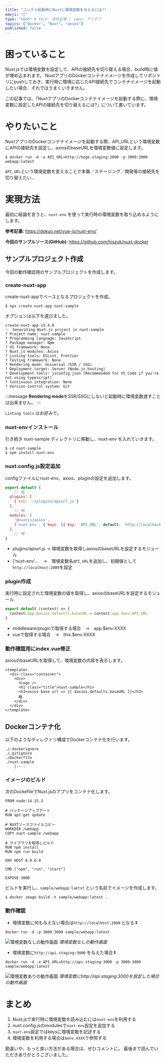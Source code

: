 ```yaml
---
title: "コンテナ起動時にNuxtに環境変数を与えるには?"
emoji: "🚢"
type: "tech" # tech: 技術記事 / idea: アイデア
topics: ["Docker", "Nuxt", "axios"]
published: false
---
```

# 困っていること

Nuxt.jsでは環境変数を設定して、APIの接続先を切り替える場合、build時に値が埋め込まれます。
NuxtアプリのDockerコンテナイメージを作成してリポジトリにpushしておき、実行時に環境に応じたAPI接続先でコンテナイメージを起動したい場合、それではうまくいきません。

この記事では、「NuxtアプリのDockerコンテナイメージを起動する際に、環境変数に設定したAPIの接続先を切り替えるには?」について書いています。

# やりたいこと

NuxtアプリのDockerコンテナイメージを起動する際、API_URLという環境変数にAPIの接続先を設定し、axiosのbaseURLを環境変数値に設定します。

```shell:コマンド実行イメージ
$ docker run -d -e API_URL=http://hoge.staging:2000 -p 3000:3000 webapp:latest
```

`API_URL`という環境変数を変えることで本番／ステージング／開発等の接続先を切り替えたい…


# 実現方法

最初に結論を言うと、`nuxt-env` を使って実行時の環境変数を取り込めるようにします。

**参考記事:**
https://dokuo.net/vue-js/nuxt-env/


**今回のサンプルソース(GitHub):**
https://github.com/hiszuk/nuxt-docker


## サンプルプロジェクト作成
今回の動作確認用のサンプルプロジェクトを作成します。

### create-nuxt-app
create-nuxt-appでベースとなるプロジェクトを作成。
```shell
$ npx create-nuxt-app nuxt-sample
```
オプションは以下を選びました。
```
create-nuxt-app v3.4.0
✨  Generating Nuxt.js project in nuxt-sample
? Project name: nuxt-sample
? Programming language: JavaScript
? Package manager: Npm
? UI framework: None
? Nuxt.js modules: Axios
? Linting tools: ESLint, Prettier
? Testing framework: None
? Rendering mode: Universal (SSR / SSG)
? Deployment target: Server (Node.js hosting)
? Development tools: jsconfig.json (Recommended for VS Code if you're not using typescript)
? Continuous integration: None
? Version control system: Git
```
:::message
**Rendering mode**をSSR/SSGにしないと起動時に環境変数渡すことは出来ません。
:::

`Linting tools` はお好みで。

### nuxt-envインストール
引き続き nuxt-sample ディレクトリに移動し、nuxt-env を入れていきます。
```shell
$ cd nuxt-sample
$ npm install nuxt-env
```

### nuxt.config.js設定追加

configファイルにnuxt-env、axios、pluginの設定を追加します。

```javascript:nuxt-sample/nuxt.config.js
export default {
    // 略
  plugins: [
    { src: '~/plugins/apiurl.js'}
  ],
    // 略
  modules: [
    '@nuxtjs/axios',
    ['nuxt-env', { keys: [{ key: 'API_URL', default: 'http://localhost:2000' }] }]
  ],
    // 略
}
```

- plugins/apiurl.js -> 環境変数を取得しaxiosのbaseURLを設定するモジュール
- ['nuxt-env'...　->　環境変数名`API_URL`を追加し、初期値として`http://localhost:2000`を設定

### plugin作成

実行時に設定された環境変数の値を取得し、axiosのbaseURLを設定するモジュール

```javascript:nuxt-sample/plugins/apiurl.js
export default (context) => {
  context.app.$axios.defaults.baseURL = context.app.$env.API_URL
}
```
- middleware/pluginで取得する場合　->　app.$env.XXXX
- vueで取得する場合　->　this.$env.XXXX

### 動作確認用にindex.vue修正

axiosのbaseURLを取得して、環境変数の内容を表示します。

```vue:nuxt-sample/pages/index.vue
<template>
  <div class="container">
    <div>
      <Logo />
      <h1 class="title">nuxt-sample</h1>
      <h3>axios base url => {{ $axios.defaults.baseURL }}</h3>
      略
    </div>
  </div>
</template>
```

## Dockerコンテナ化
以下のようなディレクトリ構成でDockerコンテナ化を行います。
```
./.dockerignore
./.gitignore
./Dockerfile
./nuxt-sample
    |-- :
```

### イメージのビルド

次のDockefileでNuxt.jsのアプリをコンテナ化します。

```yaml:Dockerfile
FROM node:14.15.3

# パッケージアップデート
RUN apt-get update

# NUXTソースファイルコピー
WORKDIR /webapp
COPY nuxt-sample /webapp

# ライブラリを取得しビルド
RUN npm install
RUN npm run build

ENV HOST 0.0.0.0

CMD ["npm", "run", "start"]

EXPOSE 3000
```

ビルドを実行し、`sample/webapp:laetst` という名前でイメージを作成します。
```sh:イメージビルド
$ docker image build -t sample/webapp:latest .
```

### 動作確認

- 環境変数に何も与えない場合は`http://localhost:2000` となる ⏬

```sh:環境変数なし
docker run -d -p 3000:3000 sample/webapp:latest
```

![環境変数なしの動作画面](https://storage.googleapis.com/zenn-user-upload/3z6rm3vg6kcjfedo5tznjaewnvzm)
*環境変数なしの動作画面*

- 環境変数に`http://api.staging:3000` を与えた場合 ⏬

```sh:環境変数あり
docker run -d -e API_URL=http://api.staging:3000 -p 3000:3000 sample/webapp:latest
```

![環境変数ありの動作画面](https://storage.googleapis.com/zenn-user-upload/1fbf9urts19820yzweu8pj8ahxe9)
*環境変数にhttp://api.staging:3000を設定した場合の動作画面*

# まとめ

1. Nuxt.jsで実行時に環境変数を読み込むには`nuxt-env`を利用する
2. nuxt.config.jsのmodulesで`nuxt-env`設定を追加する
3. `nuxt-env`設定ではkeysに環境変数を記述する
4. 環境変数を利用する場合は`$env.XXXX`で参照する


勘違いや、もっと良い方法がある場合は、ぜひコメントに。
最後まで読んでいただきありがとうございました。
